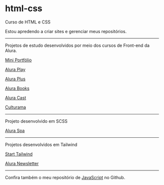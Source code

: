 # html-css
 Curso de HTML e CSS

 Estou apredendo a criar sites e gerenciar meus repositórios.

 <hr>

 Projetos de estudo desenvolvidos por meio dos cursos de Front-end da Alura.

 <a href="https://matheus-pombeiro.github.io/html-css/portfolio/index.html">Mini Portfólio</a>

 <a href="https://matheus-pombeiro.github.io/html-css/alura-play/index.html">Alura Play</a>

 <a href="https://matheus-pombeiro.github.io/html-css/alura-plus/index.html">Alura Plus</a>

 <a href="https://matheus-pombeiro.github.io/html-css/alura-books/index.html">Alura Books</a>

 <a href="https://matheus-pombeiro.github.io/html-css/alura-cast/index.html">Alura Cast</a>

 <a href="https://matheus-pombeiro.github.io/html-css/culturama/index.html">Culturama</a>
 
 <hr>

 Projeto desenvolvido em SCSS

 <a href="https://matheus-pombeiro.github.io/html-css/alura-spa/index.html">Alura Spa</a>

 <hr>

 Projetos desenvolvidos em Tailwind

 <a href="https://matheus-pombeiro.github.io/html-css/alura-newsletter/index.html">Start Tailwind</a>

 <a href="https://matheus-pombeiro.github.io/html-css/alura-newsletter/newsletter.html">Alura Newsletter</a>

 <hr>

 Confira também o meu repositório de <a href="https://matheus-pombeiro.github.io/javascript">JavaScript</a> no Github.